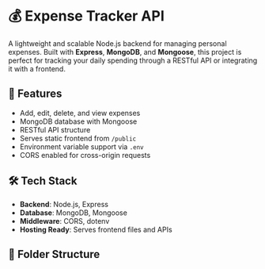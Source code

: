 # 💰 Expense Tracker API

A lightweight and scalable Node.js backend for managing personal expenses. Built with **Express**, **MongoDB**, and **Mongoose**, this project is perfect for tracking your daily spending through a RESTful API or integrating it with a frontend.

## 🚀 Features

- Add, edit, delete, and view expenses
- MongoDB database with Mongoose
- RESTful API structure
- Serves static frontend from `/public`
- Environment variable support via `.env`
- CORS enabled for cross-origin requests

## 🛠️ Tech Stack

- **Backend**: Node.js, Express
- **Database**: MongoDB, Mongoose
- **Middleware**: CORS, dotenv
- **Hosting Ready**: Serves frontend files and APIs

## 📁 Folder Structure

